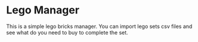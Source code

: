 # Lego Manager

This is a simple lego bricks manager. You can import lego sets csv files and see what do you need to buy to complete the set.


